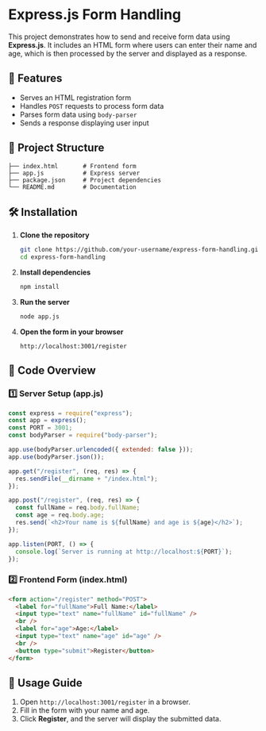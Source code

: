 # Express.js Form Handling

This project demonstrates how to send and receive form data using **Express.js**. It includes an HTML form where users can enter their name and age, which is then processed by the server and displayed as a response.

## 🚀 Features
- Serves an HTML registration form
- Handles `POST` requests to process form data
- Parses form data using `body-parser`
- Sends a response displaying user input

## 📂 Project Structure
```
├── index.html       # Frontend form
├── app.js           # Express server
├── package.json     # Project dependencies
└── README.md        # Documentation
```

## 🛠️ Installation

1. **Clone the repository**
   ```sh
   git clone https://github.com/your-username/express-form-handling.git
   cd express-form-handling
   ```

2. **Install dependencies**
   ```sh
   npm install
   ```

3. **Run the server**
   ```sh
   node app.js
   ```

4. **Open the form in your browser**
   ```
   http://localhost:3001/register
   ```

## 📜 Code Overview

### **1️⃣ Server Setup (app.js)**
```javascript
const express = require("express");
const app = express();
const PORT = 3001;
const bodyParser = require("body-parser");

app.use(bodyParser.urlencoded({ extended: false }));
app.use(bodyParser.json());

app.get("/register", (req, res) => {
  res.sendFile(__dirname + "/index.html");
});

app.post("/register", (req, res) => {
  const fullName = req.body.fullName;
  const age = req.body.age;
  res.send(`<h2>Your name is ${fullName} and age is ${age}</h2>`);
});

app.listen(PORT, () => {
  console.log(`Server is running at http://localhost:${PORT}`);
});
```

### **2️⃣ Frontend Form (index.html)**
```html
<form action="/register" method="POST">
  <label for="fullName">Full Name:</label>
  <input type="text" name="fullName" id="fullName" />
  <br />
  <label for="age">Age:</label>
  <input type="text" name="age" id="age" />
  <br />
  <button type="submit">Register</button>
</form>
```

## 📝 Usage Guide
1. Open `http://localhost:3001/register` in a browser.
2. Fill in the form with your name and age.
3. Click **Register**, and the server will display the submitted data.



